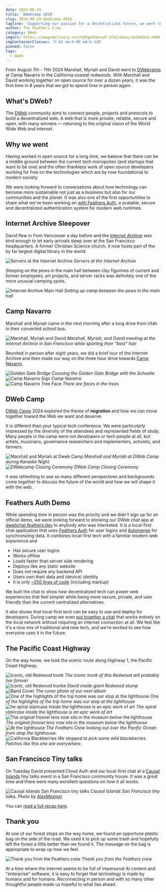 ```yaml
---
date: 2024-08-19
title: 'DWebcamp 2024'
slug: 2024-08-19-dwebcamp-2024
tagline: 'Supporting our passion for a decentralized future, we went to DWebcamp 2024 in the California redwoods'
author: The Feathers Crew
category: DWeb
imgSrc: https://imagedelivery.net/9JPgw8SmnowT-UlbCrbUxw/1b3d43ed-2400-4f42-6afb-4eaf7b968100/public
imgContainerClasses: 'h-64 sm:h-96 md:h-120'
pinned: false
tags:
  - dweb
---
```


From August 7th - 11th 2024 Marshall, Myriah and David went to [DWebcamp](https://dwebcamp.org/) at Camp Navarro in the California coastal redwoods. With Marshall and David working together on open source for over a dozen years, it was the first time in 8 years that we got to spend time in person again.

## What's DWeb?

The [DWeb](https://getdweb.net/) community aims to connect people, projects and protocols to build a decentralized web. A web that is more private, reliable, secure and open, with many winners — returning to the original vision of the World Wide Web and internet.

## Why we went

Having worked in open source for a long time, we believe that there can be a middle ground between the current tech monopolies (and startups that want to be one) and the often thankless work of open source developers working for free on the technologies which are by now foundational to modern society.

We were looking forward to conversations about how technology can become more sustainable not just as a business but also for our communities and the planet. It was also one of the first opportunities to share what we've been working on [with Feathers Auth](#feathers-auth-demo), a scalable, secure and decentralized authentication system for modern web runtimes.

## Internet Archive Sleepover

David flew in from Vancouver a day before and the [Internet Archive](https://archive.org/) was kind enough to let early arrivals sleep over at the San Francisco headquarters. A former Christian Science church, it now hosts part of the by far largest digital library in the world.

<div class="text-center">
  <img src="https://imagedelivery.net/9JPgw8SmnowT-UlbCrbUxw/55b3d7ed-a3ba-4a36-faf3-e944b7499a00/publichd" alt="Servers at the Internet Archive" class="rounded-lg " />
  <i class="text-sm">Servers at the Internet Archive</i>
</div>

Sleeping on the pews in the main hall between clay figurines of current and former employees, art projects, and server racks was definitely one of the more unusual camping spots.

<div class="text-center">
  <img src="https://imagedelivery.net/9JPgw8SmnowT-UlbCrbUxw/9f9cbbf0-410c-4025-1018-12d5849d0800/publichd" alt="Internet Archive Main Hall" class="rounded-lg " />
  <i class="text-sm">Setting up camp between the pews in the main hall</i>
</div>

## Camp Navarro

Marshall and Myriah came in the next morning after a long drive from Utah in their converted school bus.

<div class="text-center">
  <img src="https://imagedelivery.net/9JPgw8SmnowT-UlbCrbUxw/c79d1c12-ff81-4f8c-9597-fb172041f300/publichd" alt="Marshall, Myriah and David" class="rounded-lg " />
  <i class="text-sm">Marshall, Myriah, and David meeting at the Internet Archive in San Francisco while sporting their "best" hair</i>
</div>

Reunited in person after eight years, we did a brief tour of the Internet Archive and then made our way on the three hour drive towards [Camp Navarro](https://www.campnavarro.com).

<div class="grid gap-4 grid-cols-2 text-center">
  <div class="col-span-2">
    <img src="https://imagedelivery.net/9JPgw8SmnowT-UlbCrbUxw/4fc7f683-d392-43f0-c7a7-b1cbd130be00/publichd" alt="Golden Gate Bridge" class="rounded-lg " />
    <i class="text-sm">Crossing the Golden Gate Bridge with the Schoolie</i>
  </div>
  <div>
    <img src="https://imagedelivery.net/9JPgw8SmnowT-UlbCrbUxw/38d4d425-1398-46ed-81d2-935c29300100/publichd" alt="Camp Navarro Sign" class="rounded-lg">
    <i class="text-sm">Camp Navarro</i>
  </div>
  <div>
    <img src="https://imagedelivery.net/9JPgw8SmnowT-UlbCrbUxw/cede68c8-161f-484d-7b8e-538df8c2e400/publichd" alt="Camp Navarro Tree Face" class="rounded-lg">
    <i class="text-sm">There are faces in the trees</i>
  </div>
</div>

## DWeb Camp

[DWeb Camp](https://dwebcamp.org/) 2024 explored the theme of **migration** and how we can move together toward the Web we want and deserve.

It is different than your typical tech conference. We were particularly impressed by the diversity of the attendees and represented fields of study. Many people in the camp were not developers or tech people at all, but artists, musicians, governance researchers and implementers, activists, and farmers.

<div class="grid gap-4 grid-cols-1 text-center">
  <div>
    <img src="https://imagedelivery.net/9JPgw8SmnowT-UlbCrbUxw/52cc069f-ca78-46ea-3f3c-292da548a700/publichd" alt="Marshall and Myriah at Dweb Camp" class="rounded-lg" />
    <i class="text-sm">Marshall and Myriah at DWeb Camp during Karaoke Night.</i>
  </div>
  <div>
    <img src="https://imagedelivery.net/9JPgw8SmnowT-UlbCrbUxw/ca297a25-7cba-4c0b-47d5-d68025849d00/publichd" alt="DWebcamp Closing Ceremony" class="rounded-lg" />
    <i class="text-sm">DWeb Camp Closing Ceremony</i>
  </div>
</div>

It was refreshing to see so many different perspectives and backgrounds come together to discuss the future of the world and how we will shape it with the web.

## Feathers Auth Demo

While spending time in person was the priority and we didn't sign up for an official demo, we were looking forward to showing our DWeb chat app at [dwebchat.feathers.dev](https://dwebchat.feathers.dev) to anybody who was interested. It is a local-first chat application that uses [Feathers Auth](/auth/) for user logins and [Automerge](https://automerge.org/) for synchronizing data. It combines local-first tech with a familiar modern web experience and

- Has secure user logins
- Works offline
- Loads faster than server side rendering
- Deploys like any static website
- Does not require any backend API
- Users own their data and (device) identity
- It is only [~250 lines of code](https://github.com/feathersdev/chat/blob/main/svelte-chat/src/App.svelte) (including markup)

We built the chat to show how decentralized tech can power web experiences that feel simpler while being more secure, private, and user friendly than the current centralized alternatives.

It also shows that local-first tech can be easy to use and deploy for developers. During camp we even [put together a chat](https://github.com/feathersdev/chat/tree/sync) that works entirely on the local network without requiring an internet connection at all. We feel like it's a nice mix of traditional and new tech, and we're excited to see how everyone uses it in the future.

## The Pacific Coast Highway

On the way home, we took the scenic route along Highway 1, the Pacific Coast Highway.

<div class="grid gap-4 grid-cols-2 text-center">
  <div>
    <img src="https://imagedelivery.net/9JPgw8SmnowT-UlbCrbUxw/808e28a3-ef61-4f15-5138-c124abd99600/publichd" alt="Iconic, old Redwood trunk" class="rounded-lg " />
    <i class="text-sm">The iconic trunk of this Redwood will probably live forever</i>
  </div>
  <div>
    <img src="https://imagedelivery.net/9JPgw8SmnowT-UlbCrbUxw/d9e0d05e-ad29-448a-5816-8d3d3ea5fe00/publichd" alt="Iconic, old Redwood trunke" class="rounded-lg " />
    <i class="text-sm">David inside giant Redwood stump</i>
  </div>
  <div class="col-span-2">
    <img src="https://imagedelivery.net/9JPgw8SmnowT-UlbCrbUxw/dc08997d-a042-416a-e3e4-1fddf8ad8a00/public" alt="Band Cover" class="rounded-lg " />
    <i class="text-sm">The cover photo of our next album</i>
  </div>
  <div class="col-span-2">
    <img src="https://imagedelivery.net/9JPgw8SmnowT-UlbCrbUxw/f0ba9a8b-85ae-40fe-d335-f64905bf2e00/publichd" alt="One of the highlights of the trip home was our stop at the lighthouse" class="rounded-lg " />
    <i class="text-sm">One of the highlights of the trip home was our stop at the lighthouse</i>
  </div>
  <div>
    <img src="https://imagedelivery.net/9JPgw8SmnowT-UlbCrbUxw/68d3e283-bf1c-4f5c-621b-4d51639a0500/publichd" alt="he spiral staircase inside the lighthouse is an epic work of art" class="rounded-lg " />
    <i class="text-sm">The spiral staircase inside the lighthouse is an epic work of art</i>
  </div>
  <div>
    <img src="https://imagedelivery.net/9JPgw8SmnowT-UlbCrbUxw/947dcd28-dff0-4363-0388-4903008c8200/publichd" alt="The original fresnel lens now sits in the museum below the lighthouse" class="rounded-lg " />
    <i class="text-sm">The original fresnel lens now sits in the museum below the lighthouse</i>
  </div>
  <div>
    <img src="https://imagedelivery.net/9JPgw8SmnowT-UlbCrbUxw/eef18324-2864-465d-f317-27cb6e5e5f00/publichd" alt="At the lighthouse" class="rounded-lg " />
    <i class="text-sm">The Feathers Crew looking out over the Pacific Ocean from atop the lighthouse.</i>
  </div>
  <div>
    <img src="https://imagedelivery.net/9JPgw8SmnowT-UlbCrbUxw/dfccbbde-e398-4921-5507-c3e68d607000/publichd" alt="California Blackberries" class="rounded-lg " />
    <i class="text-sm">We stopped to pick some wild blackberries. Patches like this one are everywhere.</i>
  </div>
</div>

## San Francisco Tiny talks

On Tuesday David presented Cloud Auth and our local-first chat at a [Causal Islands](https://causalislands.com) tiny talks event in a San Francisco community house. It was a great time and there were many excellent questions on how it all works.

<div class="text-center">
  <img src="https://imagedelivery.net/9JPgw8SmnowT-UlbCrbUxw/9334baec-8645-4dda-ed2a-380ed29aeb00/publichd" alt="Causal Islands San Francisco tiny talks" class="rounded-lg " />
  <i class="text-sm">Causal Islands San Francisco tiny talks. Photo by <a href="https://twitter.com/AlexMasmej/status/1823537790799503411" target="_blank">AlexMasmej</a></i>
</div>

You can [read a full recap here](https://causalislands.com/news/causal-islands-san-francisco-tiny-talks-recap/).

## Thank you

At one of our forest stops on the way home, we found an opportune plastic bag on the side of the road. We used it to pick up some trash and hopefully left the forest a little better than we found it. The message on the bag is appropriate to wrap up how we feel.

<div class="text-center">
  <img src="https://imagedelivery.net/9JPgw8SmnowT-UlbCrbUxw/d445cbef-9fce-4f26-777a-797ada793100/publichd" alt="Thank you from the Feathers crew" class="rounded-lg " />
  <i class="text-sm">Thank you from the Feathers crew</i>
</div>

At a time where the internet seems to be full of impersonal AI content and "enterprise" software, it is easy to forget that technology is made by humans and for humans. Reconnecting in person and with so many other thoughtful people made us hopeful to what lies ahead.

